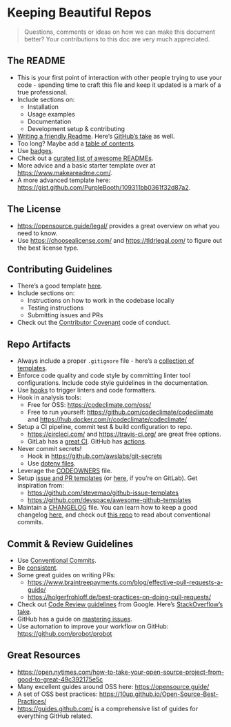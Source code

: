 # Keeping Beautiful Repos

> Questions, comments or ideas on how we can make this document better? Your contributions to this doc are very much appreciated.


## The README
- This is your first point of interaction with other people trying to use your code - spending time to craft this file and keep it updated is a mark of a true professional.
- Include sections on:
    - Installation
    - Usage examples
    - Documentation
    - Development setup & contributing
- [Writing a friendly Readme](https://rowanmanning.com/posts/writing-a-friendly-readme/). Here’s [GitHub’s take](https://guides.github.com/features/wikis/) as well.
- Too long? Maybe add a [table of contents](https://github.com/ekalinin/github-markdown-toc).
- Use [badges](https://shields.io/).
- Check out a [curated list of awesome READMEs](https://github.com/matiassingers/awesome-readme).
- More advice and a basic starter template over at https://www.makeareadme.com/.
- A more advanced template here: https://gist.github.com/PurpleBooth/109311bb0361f32d87a2.


## The License
- https://opensource.guide/legal/ provides a great overview on what you need to know.
- Use https://choosealicense.com/ and https://tldrlegal.com/ to figure out the best license type.


## Contributing Guidelines
- There’s a good template [here](https://github.com/nayafia/contributing-template/blob/master/CONTRIBUTING-template.md).
- Include sections on:
    - Instructions on how to work in the codebase locally
    - Testing instructions
    - Submitting issues and PRs
- Check out the [Contributor Covenant](https://www.contributor-covenant.org/) code of conduct.


## Repo Artifacts
- Always include a proper `.gitignore` file - here’s a [collection of templates](https://github.com/github/gitignore).
- Enforce code quality and code style by committing linter tool configurations. Include code style guidelines in the documentation.
- Use [hooks](https://githooks.com/) to trigger linters and code formatters.
- Hook in analysis tools:
    - Free for OSS: https://codeclimate.com/oss/ 
    - Free to run yourself: https://github.com/codeclimate/codeclimate and https://hub.docker.com/r/codeclimate/codeclimate/
- Setup a CI pipeline, commit test & build configuration to repo.
    - https://circleci.com/ and https://travis-ci.org/ are great free options.
    - GitLab has a [great CI](https://docs.gitlab.com/ee/ci/). GitHub has [actions](https://docs.github.com/en/actions).
- Never commit secrets!
    - Hook in https://github.com/awslabs/git-secrets
    - Use [dotenv files](https://12factor.net/config).
- Leverage the [CODEOWNERS](https://help.github.com/en/github/creating-cloning-and-archiving-repositories/about-code-owners) file.
- Setup [issue and PR templates](https://help.github.com/en/github/building-a-strong-community/using-templates-to-encourage-useful-issues-and-pull-requests) (or [here](https://docs.gitlab.com/ee/user/project/description_templates.html), if you’re on GitLab). Get inspiration from:
    - https://github.com/stevemao/github-issue-templates
    - https://github.com/devspace/awesome-github-templates
- Maintain a [CHANGELOG](https://changelog.md/) file. You can learn how to keep a good changelog [here](https://keepachangelog.com/en/1.0.0/), and check out [this repo](https://github.com/conventional-changelog/conventional-changelog) to read about conventional commits.


## Commit & Review Guidelines
- Use [Conventional Commits](https://www.conventionalcommits.org/).
- Be [consistent](https://xkcd.com/1296/).
- Some great guides on writing PRs:
    - https://www.braintreepayments.com/blog/effective-pull-requests-a-guide/
    - https://holgerfrohloff.de/best-practices-on-doing-pull-requests/
- Check out [Code Review guidelines](https://google.github.io/eng-practices/review/) from Google. Here’s [StackOverflow’s take](https://stackoverflow.blog/2019/09/30/how-to-make-good-code-reviews-better/).
- GitHub has a guide on [mastering issues](https://guides.github.com/features/issues/).
- Use automation to improve your workflow on GitHub: https://github.com/probot/probot


## Great Resources
- https://open.nytimes.com/how-to-take-your-open-source-project-from-good-to-great-49c392175e5c
- Many excellent guides around OSS here: https://opensource.guide/
- A set of OSS best practices: https://10up.github.io/Open-Source-Best-Practices/
- https://guides.github.com/ is a comprehensive list of guides for everything GitHub related.
